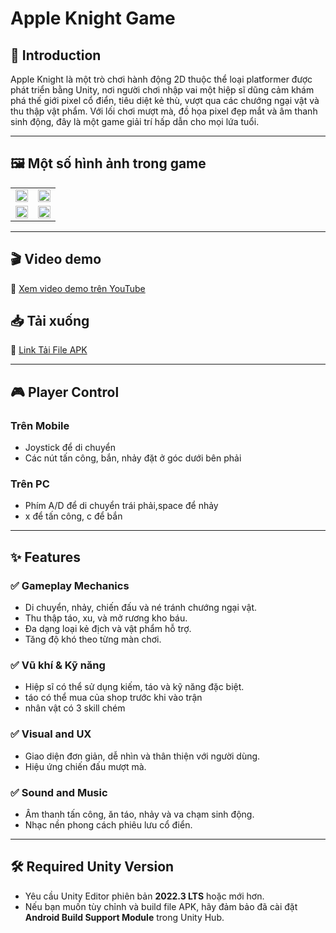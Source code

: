 # Apple Knight Game

## 🧩 Introduction

Apple Knight là một trò chơi hành động 2D thuộc thể loại platformer được phát triển bằng Unity, nơi người chơi nhập vai một hiệp sĩ dũng cảm khám phá thế giới pixel cổ điển, tiêu diệt kẻ thù, vượt qua các chướng ngại vật và thu thập vật phẩm. Với lối chơi mượt mà, đồ họa pixel đẹp mắt và âm thanh sinh động, đây là một game giải trí hấp dẫn cho mọi lứa tuổi.

---

## 🖼 Một số hình ảnh trong game

<table width="100%">
  <tr>
    <td width="50%"><img src="https://github.com/user-attachments/assets/a71aef84-7fd8-412a-8091-9d94f072dd9e" width="100%"/></td>
    <td width="50%"><img src="https://github.com/user-attachments/assets/e17f4ef5-0b6d-47bf-bd41-fe4d2356062e" width="100%"/></td>
  </tr>
  <tr>
    <td width="50%"><img src="https://github.com/user-attachments/assets/63aff73f-5488-4e56-b6ca-b5f396cc8adb" width="100%"/></td>
    <td width="50%"><img src="https://github.com/user-attachments/assets/8a48509d-f373-4dbc-bbed-90ffdc063ab9" width="100%"/></td>
  </tr>
</table>

---

## 🎬 Video demo
🔗 [Xem video demo trên YouTube](https://www.youtube.com/watch?v=5idE-sPX6Qc)

## 📥 Tải xuống
🔗 [Link Tải File APK](https://drive.google.com/file/d/1PUq2dr-64oFGBjYTt8tsUu6xKgogg__v/view?usp=sharing)


---

## 🎮 Player Control

### Trên Mobile
- Joystick để di chuyển
- Các nút tấn công, bắn, nhảy đặt ở góc dưới bên phải

### Trên PC
- Phím A/D để di chuyển trái phải,space để nhảy
- x để tấn công, c để bắn

---

## ✨ Features

### ✅ Gameplay Mechanics
- Di chuyển, nhảy, chiến đấu và né tránh chướng ngại vật.
- Thu thập táo, xu, và mở rương kho báu.
- Đa dạng loại kẻ địch và vật phẩm hỗ trợ.
- Tăng độ khó theo từng màn chơi.

### ✅ Vũ khí & Kỹ năng
- Hiệp sĩ có thể sử dụng kiếm, táo và kỹ năng đặc biệt.
- táo có thể mua của shop trước khi vào trận
- nhân vật có 3 skill chém 


### ✅ Visual and UX
- Giao diện đơn giản, dễ nhìn và thân thiện với người dùng.
- Hiệu ứng chiến đấu mượt mà.

### ✅ Sound and Music
- Âm thanh tấn công, ăn táo, nhảy và va chạm sinh động.
- Nhạc nền phong cách phiêu lưu cổ điển.
  
---

## 🛠 Required Unity Version

- Yêu cầu Unity Editor phiên bản **2022.3 LTS** hoặc mới hơn.
- Nếu bạn muốn tùy chỉnh và build file APK, hãy đảm bảo đã cài đặt **Android Build Support Module** trong Unity Hub.
